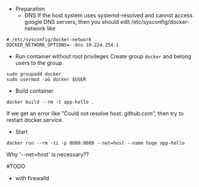 * Preparation
  * DNS
If the host system uses systemd-resolved and cannot access google DNS servers,
then you should edit /etc/sysconfig/docker-network like
```
# /etc/sysconfig/docker-network
DOCKER_NETWORK_OPTIONS=--dns 10.224.254.1
```
  * Run container without root privileges
Create group `docker` and belong users to the group.
```
sudo groupadd docker
sudo usermod -aG docker $USER
```

* Build container
```
docker build --rm -t app-hello .
```
If we get an error like "Could not resolve host: github.com", then
try to restart docker.service.

* Start
```
docker run --rm -ti -p 8080:8080 --net=host --name hoge app-hello
```
Why '--net=host' is necessary??

#TODO
- with firewalld
